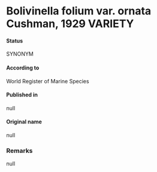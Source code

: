Bolivinella folium var. ornata Cushman, 1929 VARIETY
=======

#### Status
SYNONYM

#### According to
World Register of Marine Species

#### Published in
null

#### Original name
null

### Remarks
null